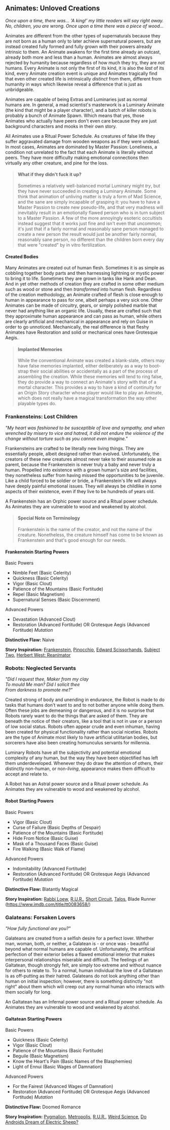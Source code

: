 ## Animates: Unloved Creations
_Once upon a time, there was... 'A king!' my little readers will say right away. No, children, you are wrong. Once upon a time there was a piece of wood..._

Animates are different from the other types of supernaturals because they are not born as a human only to later achieve supernatural powers, but are instead created fully formed and fully grown with their powers already intrinsic to them. An Animate awakens for the first time already an outcast, already both more and less than a human. Animates are almost always rejected by humanity because regardless of how much they try, they are _not_ humans. Every Animate is not only the first of its kind, it is also the _last_ of its kind, every Animate creation event is unique and Animates tragically find that even other created life is intrinsically _distinct_ from them, different from humanity in ways which likewise reveal a difference that is just as unbridgeable.

Animates are capable of being Extras and Luminaries just as normal humans are. In general, a mad scientist's masterwork is a Luminary Animate (the kind that might be a player character), and a batch of killer robots is probably a bunch of Animate Spawn. Which means that yes, those Animates who actually have peers don't even care because they are just background characters and mooks in their own story.

All Animates use a Ritual Power Schedule. As creatures of false life they suffer aggravated damage from wooden weapons as if they were undead. In most cases, Animates are dominated by Master Passion: Loneliness, a condition not unrelated to the fact that each Animate is literally without peers. They have more difficulty making emotional connections then virtually any other creature, and pine for the loss.

> #### What if they didn't fuck it up?
>
> Sometimes a relatively well-balanced mortal Luminary might _try_, but they have never succeeded in creating a Luminary Animate. Some think that animation of unliving matter is truly a form of Mad Science, and the sane are simply incapable of grasping it: you have to have a Master Passion to create new pseudo-life, and that very madness will inevitably result in an emotionally flawed person who is in turn subject to a Master Passion. A few of the more annoyingly esoteric occultists instead suggest that it works just fine and isn't even that uncommon; it's just that if a fairly normal and reasonably sane person managed to create a new person the result would just be another fairly normal, reasonably sane person, no different than the children born every day that were "created" by in vitro fertilization.

#### Created Bodies

Many Animates are created out of human flesh. Sometimes it is as simple as cobbling together body parts and then harnessing lightning or mystic power to bring it to life. Sometimes they are grown in tanks like Hank and Dean. And in yet other methods of creation they are crafted in some other medium such as wood or stone and then _transformed_ into human flesh. Regardless of the creation methodology, an Animate crafted of flesh is close enough to human in appearance to pass for one, albeit perhaps a very sick one. Other Animates can be made of circuitry, gears, or simply polished marble that never had anything like an organic life. Usually, these are crafted such that they approximate human appearance and can pass as human, while others are clearly artificial and mechanical in appearance and rely on Guise in order to go unnoticed. Mechanically, the real difference is that fleshy Animates have Restoration and solid or mechanical ones have Grotesque Aegis. 

> #### Implanted Memories
>
> While the conventional Animate was created a blank-slate, others may have false memories implanted, either deliberately as a way to boot-strap their social abilities or accidentally as a part of the process of assembling the creation. While these memories will tend to ring false, they do provide a way to connect an Animate's story with that of a mortal character. This provides a way to have a kind of continuity for an Origin Story character whose player would like to play an Animate, which does not really have a magical transformation the way other playable types do. 

### Frankensteins: Lost Children
_"My heart was fashioned to be susceptible of love and sympathy, and when wrenched by misery to vice and hatred, it did not endure the violence of the change without torture such as you cannot even imagine."_

Frankensteins are crafted to be literally new living things. They are essentially people, albeit designed rather than evolved. Unfortunately, the creators of these new creatures almost never take to their assumed role as parent, because the Frankenstein is never truly a baby and never truly a human. Propelled into existence with a grown human's size and facilities, they nonetheless suffer from having missed the opportunities to be juvenile. Like a child forced to be soldier or bride, a Frankenstein's life will always have deeply painful emotional issues. They will always be childlike in some aspects of their existence, even if they live to be hundreds of years old.

A Frankenstein has an Orphic power source and a Ritual power schedule. As Animates they are vulnerable to wood and weakened by alcohol.

> #### Special Note on Terminology
>
> Frankenstein is the name of the creator, and not the name of the creature. Nonetheless, the creature himself has come to be known as Frankenstein and that's good enough for our needs.

#### Frankenstein Starting Powers

Basic Powers

 * Nimble Feet (Basic Celerity)
 * Quickness (Basic Celerity)
 * Vigor (Basic Clout)
 * Patience of the Mountains (Basic Fortitude)
 * Repel (Basic Magnetism)
 * Supernatural Senses (Basic Discernment)

Advanced Powers 

 * Devastation (Advanced Clout)
 * Restoration (Advanced Fortitude) OR Grotesque Aegis (Advanced Fortitude) _Mutation_

**Distinctive Flaw:** Naive

**Story Inspiration:** [Frankenstein](http://www.imdb.com/title/tt0021884/), [Pinocchio](http://www.imdb.com/title/tt0032910/), [Edward Scissorhands](http://www.imdb.com/title/tt0099487/), [Subject Two](http://www.imdb.com/title/tt0492912/), [Herbert West: Reanimator](www.imdb.com/title/tt0089885/)

### Robots: Neglected Servants
_"Did I request thee, Maker from my clay<br />
To mould Me man? Did I solicit thee<br />
From darkness to promote me?"_

Created strong of body and unending in endurance, the Robot is made to do tasks that humans don't want to and to not bother anyone while doing them. Often these jobs are demeaning or dangerous, and it is no surprise that Robots rarely want to do the things that are asked of them. They are beneath the notice of their creators, like a tool that is not in use or a person of low social status. Robots often appear crude and even inhuman, having been created for physical functionality rather than social niceties. Robots are the type of Animate most likely to have artificial utilitarian bodies, but sorcerers have also been creating homunculus servants for millennia.

Luminary Robots have all the subjectivity and potential emotional complexity of any human, but the way they have been objectified has left them underdeveloped. Whenever they do draw the attention of others, their distinctly non-human, or non-_living_, appearance makes them difficult to accept and relate to. 

A Robot has an Astral power source and a Ritual power schedule. As Animates they are vulnerable to wood and weakened by alcohol.

#### Robot Starting Powers

Basic Powers

 * Vigor (Basic Clout)
 * Curse of Failure (Basic Depths of Despair)
 * Patience of the Mountains (Basic Fortitude)
 * Hide From Notice (Basic Guise)
 * Mask of a Thousand Faces (Basic Guise)
 * Fire Walking (Basic Walk of Flame)

Advanced Powers 

 * Indomitability (Advanced Fortitude)
 * Restoration (Advanced Fortitude) OR Grotesque Aegis (Advanced Fortitude) _Mutation_

**Distinctive Flaw:** Blatantly Magical

**Story Inspiration:** [Rabbi Loew](https://en.wikipedia.org/wiki/Golem#The_classic_narrative:_The_Golem_of_Prague), [R.U.R.](https://en.wikipedia.org/wiki/R.U.R.), [Short Circuit](http://www.imdb.com/title/tt0091949/), [Talos](https://en.wikipedia.org/wiki/Talos), Blade Runner (https://www.imdb.com/title/tt0083658/)

### Galateans: Forsaken Lovers
_"How fully functional are you?"_

Galateans are created from a selfish desire for a perfect lover. Whether man, woman, both, or neither, a Galatean is - or once was - beautiful beyond what normal humans are capable of. Unfortunately, the artificial perfection of their exterior belies a flawed emotional interior that makes interpersonal relationships miserable and difficult. The feelings of an Galtatean, though strongly felt, are simply too extreme and without nuance for others to relate to. To a normal, human individual the love of a Galtatean is as off-putting as their hatred. Galateans do not look anything other than human on initial inspection; however, there is something distinctly "not right" about them which will creep out any normal human who interacts with them socially for long.

An Galtatean has an Infernal power source and a Ritual power schedule. As Animates they are vulnerable to wood and weakened by alcohol.

#### Galtatean Starting Powers

Basic Powers

 * Quickness (Basic Celerity)
 * Vigor (Basic Clout)
 * Patience of the Mountains (Basic Fortitude)
 * Beguile (Basic Magnetism)
 * Know the Heart's Pain (Basic Names of the Blasphemies)
 * Light of Ennui (Basic Wages of Damnation)

Advanced Powers 

 * For the Fairest (Advanced Wages of Damnation)
 * Restoration (Advanced Fortitude) OR Grotesque Aegis (Advanced Fortitude) _Mutation_

**Distinctive Flaw:** Doomed Romance

**Story Inspiration:** [Pygmalion](https://en.wikipedia.org/wiki/Pygmalion_%28mythology%29), [Metropolis](http://www.imdb.com/title/tt0017136/), [R.U.R.](https://en.wikipedia.org/wiki/R.U.R.), [Weird Science](http://www.imdb.com/title/tt0090305/), [Do Androids Dream of Electric Sheep?](https://en.wikipedia.org/wiki/Do_Androids_Dream_of_Electric_Sheep%3F)
